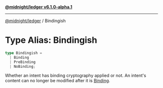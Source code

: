 [**@midnight/ledger v6.1.0-alpha.1**](../README.md)

***

[@midnight/ledger](../globals.md) / Bindingish

# Type Alias: Bindingish

```ts
type Bindingish = 
  | Binding
  | PreBinding
  | NoBinding;
```

Whether an intent has binding cryptography applied or not. An intent's
content can no longer be modified after it is [Binding](../classes/Binding.md).
